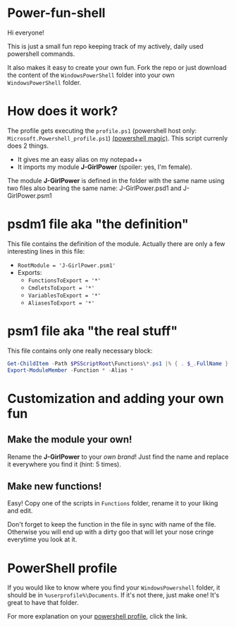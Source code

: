 # Power-fun-shell

Hi everyone!

This is just a small fun repo keeping track of my actively, daily used powershell commands.

It also makes it easy to create your own fun.
Fork the repo or just download the content of the `WindowsPowerShell` folder into your own `WindowsPowerShell` folder.

# How does it work?

The profile gets executing the `profile.ps1` (powershell host only: `Microsoft.Powershell_profile.ps1`) [(powershell magic)](https://docs.microsoft.com/en-us/powershell/module/microsoft.powershell.core/about/about_profiles?view=powershell-6).
This script currenly does 2 things. 
* It gives me an easy alias on my notepad++ 
* It imports my module **J-GirlPower** (spoiler: yes, I'm female).

The module **J-GirlPower** is defined in the folder with the same name using two files also bearing the same name: J-GirlPower.psd1 and J-GirlPower.psm1

# psdm1 file aka "the definition"

This file contains the definition of the module. Actually there are only a few interesting lines in this file:
* `RootModule = 'J-GirlPower.psm1'`
* Exports:
	* `FunctionsToExport = '*'`
	* `CmdletsToExport = '*'`
	* `VariablesToExport = '*'`
	* `AliasesToExport = '*'`
	
# psm1 file aka "the real stuff"

This file contains only one really necessary block:
```powershell
Get-ChildItem -Path $PSScriptRoot\Functions\*.ps1 |% { . $_.FullName }
Export-ModuleMember -Function * -Alias *
```

# Customization and adding your own fun

## Make the module your own!
Rename the **J-GirlPower** to your _own brand_! Just find the name and replace it everywhere you find it (hint: 5 times).

## Make new functions!
Easy! Copy one of the scripts in `Functions` folder, rename it to your liking and edit. 

Don't forget to keep the function in the file in sync with name of the file. Otherwise you will end up with a dirty goo that will let your nose cringe everytime you look at it.


# PowerShell profile

If you would like to know where you find your `WindowsPowershell` folder, it should be in `%userprofile%\Documents`. If it's not there, just make one! It's great to have that folder.

For more explanation on your [powershell profile](https://docs.microsoft.com/en-us/powershell/module/microsoft.powershell.core/about/about_profiles?view=powershell-6), click the link.
